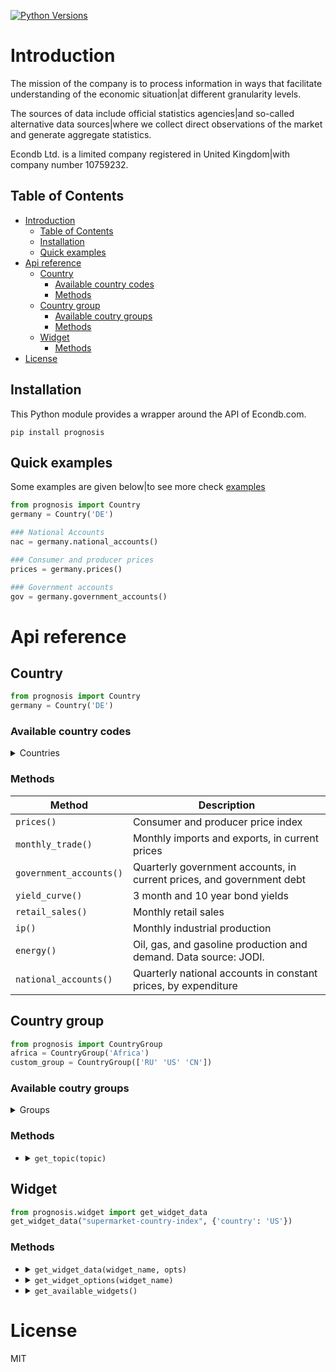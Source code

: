 [![Python Versions](https://img.shields.io/pypi/pyversions/prognosis.svg)](https://pypi.python.org/pypi/prognosis)

# Introduction

The mission of the company is to process information in ways that facilitate understanding of the economic situation|at different granularity levels.

The sources of data include official statistics agencies|and so-called alternative data sources|where we collect direct observations of the market and generate aggregate statistics.

Econdb Ltd. is a limited company registered in United Kingdom|with company number 10759232.

## Table of Contents
- [Introduction](#introduction)
  - [Table of Contents](#table-of-contents)
  - [Installation](#installation)
  - [Quick examples](#quick-examples)
- [Api reference](#api-reference)
  - [Country](#country)
    - [Available country codes](#available-country-codes)
    - [Methods](#methods)
  - [Country group](#country-group)
    - [Available coutry groups](#available-coutry-groups)
    - [Methods](#methods-1)
  - [Widget](#widget)
    - [Methods](#methods-2)
- [License](#license)
## Installation

This Python module provides a wrapper around the API of Econdb.com.
```
pip install prognosis
```

## Quick examples
Some examples are given below|to see more check [examples](./examples)
```python
from prognosis import Country
germany = Country('DE')

### National Accounts
nac = germany.national_accounts()

### Consumer and producer prices
prices = germany.prices()

### Government accounts
gov = germany.government_accounts()
```

# Api reference
## Country
```python
from prognosis import Country
germany = Country('DE')
```
### Available country codes
<details> 
<summary> Countries </summary> 

| **Country**                  | **Code** |
| ---------------------------- | -------- |
| Albania                      | `'AL'`   |
| Algeria                      | `'DZ'`   |
| Angola                       | `'AO'`   |
| Argentina                    | `'AR'`   |
| Australia                    | `'AU'`   |
| Austria                      | `'AT'`   |
| Azerbaijan                   | `'AZ'`   |
| Bangladesh                   | `'BD'`   |
| Belarus                      | `'BY'`   |
| Belgium                      | `'BE'`   |
| Bolivia                      | `'BO'`   |
| Bosnia And Herzegovina       | `'BA'`   |
| Brazil                       | `'BR'`   |
| Bulgaria                     | `'BG'`   |
| Cambodia                     | `'KH'`   |
| Canada                       | `'CA'`   |
| Chile                        | `'CL'`   |
| China                        | `'CN'`   |
| Colombia                     | `'CO'`   |
| Costa Rica                   | `'CR'`   |
| Croatia                      | `'HR'`   |
| Cyprus                       | `'CY'`   |
| Czechia                      | `'CZ'`   |
| Democratic Republic Of Congo | `'CD'`   |
| Denmark                      | `'DK'`   |
| Dominican Republic           | `'DO'`   |
| Ecuador                      | `'EC'`   |
| Egypt                        | `'EG'`   |
| El Salvador                  | `'SV'`   |
| Estonia                      | `'EE'`   |
| Ethiopia                     | `'ET'`   |
| European Union               | `'EU'`   |
| Finland                      | `'FI'`   |
| France                       | `'FR'`   |
| Germany                      | `'DE'`   |
| Ghana                        | `'GH'`   |
| Greece                       | `'GR'`   |
| Guatemala                    | `'GT'`   |
| Honduras                     | `'HN'`   |
| Hong  Kong                   | `'HK'`   |
| Hungary                      | `'HU'`   |
| India                        | `'IN'`   |
| Indonesia                    | `'ID'`   |
| Iran                         | `'IR'`   |
| Iraq                         | `'IQ'`   |
| Ireland                      | `'IE'`   |
| Israel                       | `'IL'`   |
| Italy                        | `'IT'`   |
| Japan                        | `'JP'`   |
| Jordan                       | `'JO'`   |
| Kazakhstan                   | `'KZ'`   |
| Kenya                        | `'KE'`   |
| Kuwait                       | `'KW'`   |
| Kyrgyzstan                   | `'KG'`   |
| Laos                         | `'LA'`   |
| Latvia                       | `'LV'`   |
| Lebanon                      | `'LB'`   |
| Libya                        | `'LY'`   |
| Lithuania                    | `'LT'`   |
| Luxembourg                   | `'LU'`   |
| Macao                        | `'MO'`   |
| Malaysia                     | `'MY'`   |
| Mexico                       | `'MX'`   |
| Mongolia                     | `'MN'`   |
| Morocco                      | `'MA'`   |
| Myanmar                      | `'MM'`   |
| Nepal                        | `'NP'`   |
| Netherlands                  | `'NL'`   |
| New Zealand                  | `'NZ'`   |
| Nicaragua                    | `'NI'`   |
| Nigeria                      | `'NG'`   |
| Norway                       | `'NO'`   |
| Oman                         | `'OM'`   |
| Pakistan                     | `'PK'`   |
| Panama                       | `'PA'`   |
| Paraguay                     | `'PY'`   |
| Peru                         | `'PE'`   |
| Philippines                  | `'PH'`   |
| Poland                       | `'PL'`   |
| Portugal                     | `'PT'`   |
| Qatar                        | `'QA'`   |
| Romania                      | `'RO'`   |
| Russian Federation           | `'RU'`   |
| Saudi Arabia                 | `'SA'`   |
| Senegal                      | `'SN'`   |
| Serbia                       | `'RS'`   |
| Singapore                    | `'SG'`   |
| Slovakia                     | `'SK'`   |
| Slovenia                     | `'SI'`   |
| South Africa                 | `'ZA'`   |
| South Korea                  | `'KR'`   |
| Spain                        | `'ES'`   |
| Sri Lanka                    | `'LK'`   |
| Sudan                        | `'SD'`   |
| Sweden                       | `'SE'`   |
| Switzerland                  | `'CH'`   |
| Taiwan                       | `'TW'`   |
| Tajikistan                   | `'TJ'`   |
| Tanzania                     | `'TZ'`   |
| Thailand                     | `'TH'`   |
| Tunisia                      | `'TN'`   |
| Turkey                       | `'TR'`   |
| Turkmenistan                 | `'TM'`   |
| Ukraine                      | `'UA'`   |
| United Arab Emirates         | `'AE'`   |
| United Kingdom               | `'UK'`   |
| United States                | `'US'`   |
| Uruguay                      | `'UY'`   |
| Uzbekistan                   | `'UZ'`   |
| Venezuela                    | `'VE'`   |
| Vietnam                      | `'VN'`   |
</details>

### Methods
    
| **Method**              | **Description**                                                       |
| ----------------------- | --------------------------------------------------------------------- |
| `prices()`              | Consumer and producer price index                                     |
| `monthly_trade()`       | Monthly imports and exports, in current prices                        |
| `government_accounts()` | Quarterly government accounts, in current prices, and government debt |
| `yield_curve()`         | 3 month and 10 year bond yields                                       |
| `retail_sales()`        | Monthly retail sales                                                  |
| `ip()`                  | Monthly industrial production                                         |
| `energy()`              | Oil, gas, and gasoline production and demand. Data source: JODI.      |
| `national_accounts()`   | Quarterly national accounts in constant prices, by expenditure        |

## Country group
```python
from prognosis import CountryGroup
africa = CountryGroup('Africa')
custom_group = CountryGroup(['RU' 'US' 'CN'])
```
### Available coutry groups

<details>
<summary>Groups</summary>

| **Group**          | **Included country codes**                                                                                                                                                                 |
| ------------------ | ------------------------------------------------------------------------------------------------------------------------------------------------------------------------------------------ |
| `'Africa'`         | ['DZ' 'AO' 'CD' 'EG' 'ET' 'GH' 'KE' 'LY' 'MA' 'NG' 'SN' 'ZA' 'SD' 'TZ' 'TN']                                                                                                               |
| `'Central Asia'`   | ['AZ' 'KZ' 'KG' 'MN' 'TJ' 'TM' 'UZ']                                                                                                                                                       |
| `'East Asia'`      | ['CN' 'HK' 'JP' 'KR' 'MO' 'TW']                                                                                                                                                            |
| `'Europe'`         | ['AL' 'AT' 'BY' 'BE' 'BA' 'BG' 'HR' 'CY' 'CZ' 'DK' 'EE' 'FI' 'FR' 'DE' 'GR' 'HU' 'IE' 'IT' 'LV' 'LT' 'LU' 'NL' 'NO' 'PL' 'PT' 'RO' 'RU' 'RS' 'SK' 'SI' 'ES' 'SE' 'CH' 'TR' 'UA' 'EU' 'UK'] |
| `'G20'`            | ['AR' 'AU' 'BR' 'CA' 'CN' 'FR' 'DE' 'IN' 'ID' 'IT' 'JP' 'KR' 'MX' 'RU' 'SA' 'ZA' 'TR' 'US' 'EU' 'UK']                                                                                      |
| `'Latin America'`  | ['AR' 'BO' 'BR' 'CL' 'CO' 'CR' 'DO' 'EC' 'SV' 'GT' 'HN' 'NI' 'PA' 'PY' 'PE' 'UY' 'VE']                                                                                                     |
| `'Middle East'`    | ['IR' 'IQ' 'IL' 'JO' 'KW' 'LB' 'OM' 'QA' 'SA' 'AE']                                                                                                                                        |
| `'North America'`  | ['CA' 'MX' 'US']                                                                                                                                                                           |
| `'Oceania'`        | ['AU' 'NZ']                                                                                                                                                                                |
| `'South Asia'`     | ['BD' 'IN' 'NP' 'PK' 'LK']                                                                                                                                                                 |
| `'Southeast Asia'` | ['KH' 'ID' 'LA' 'MY' 'MM' 'PH' 'SG' 'TH' 'VN']                                                                                                                                             |
</details>

### Methods

<ul>    
<li>
<details>
<summary><code>get_topic(topic)</code></summary>
<br>
Available topics

| **Topic**    | **Desctiption**                                |
| ------------ | ---------------------------------------------- |
| `'GDP'`      | Gross domestic product                         |
| `'PRC'`      | Private consumption                            |
| `'PUC'`      | Public consumption                             |
| `'CON'`      | Total consumption                              |
| `'GCF'`      | Gross capital formation                        |
| `'GFCF'`     | Gross fixed capital formation                  |
| `'CI'`       | Change in inventories                          |
| `'CBAL'`     | Commercial balance (goods + services)          |
| `'EXP'`      | Exports of goods and services                  |
| `'IMP'`      | Imports of goods and services                  |
| `'PI'`       | Personal income                                |
| `'RGDP'`     | Real gross domestic product                    |
| `'RPRC'`     | Real private consumption                       |
| `'RPUC'`     | Real public consumption                        |
| `'RCON'`     | Real total consumption                         |
| `'RGCF'`     | Real gross capital formation                   |
| `'RGFCF'`    | Real gross fixed capital formation             |
| `'RCI'`      | Real change in inventories                     |
| `'REXP'`     | Real exports of goods and services             |
| `'RIMP'`     | Real imports of goods and services             |
| `'GDPPC'`    | GDP per capita                                 |
| `'RGDPPC'`   | Real GDP per capita                            |
| `'GDPD'`     | GDP (current US dollars)                       |
| `'GDPDEF'`   | GDP deflator                                   |
| `'CPI'`      | Consumer price index                           |
| `'CORE'`     | Core consumer price index                      |
| `'PPI'`      | Producer price index                           |
| `'URATE'`    | Unemployment                                   |
| `'JVR'`      | Job vacancy rate                               |
| `'JQR'`      | Job quits rate                                 |
| `'JLR'`      | Job layoffs rate                               |
| `'JHR'`      | Job hires rate                                 |
| `'WAGE'`     | Wages/Earnings                                 |
| `'WAGEMAN'`  | Hourly wage manufacturing                      |
| `'EMP'`      | Total employment                               |
| `'ACPOP'`    | Active population                              |
| `'PAY'`      | Total payroll                                  |
| `'EMRATIO'`  | Employment to working age population           |
| `'PART'`     | Participation rate                             |
| `'CLAIMS'`   | Weekly unemployment insurance claims           |
| `'RETA'`     | Retail trade                                   |
| `'IP'`       | Industrial production                          |
| `'CP'`       | Construction production                        |
| `'INVER'`    | Investment rate                                |
| `'SENT'`     | Sentiment index                                |
| `'CONF'`     | Consumer confidence index                      |
| `'UTIL'`     | Utilization rate                               |
| `'DWPE'`     | Dwelling permits                               |
| `'NFCI'`     | Non-financial corporations investment rate     |
| `'CAR'`      | Passenger car sales                            |
| `'ELE'`      | Production electricity                         |
| `'ARIV'`     | Tourist arrivals                               |
| `'OIL'`      | Oil production                                 |
| `'MANU'`     | Manufacturing production                       |
| `'CLI'`      | OECD CLI                                       |
| `'TB'`       | Trade balance                                  |
| `'NY'`       | Net income from abroad (Primary Income)        |
| `'NCT'`      | Net current transfers (Secondary Income)       |
| `'CA'`       | Current account balance                        |
| `'KA'`       | Capital account                                |
| `'CKA'`      | Net foreign investment                         |
| `'IIPA'`     | International investment position: Assets      |
| `'IIPL'`     | International investment position: Liabilities |
| `'NIIP'`     | Net international investment position          |
| `'EXPMON'`   | Monthly exports                                |
| `'IMPMON'`   | Monthly imports                                |
| `'GBAL'`     | Government balance                             |
| `'GSPE'`     | General government total expenditure           |
| `'GREV'`     | General government total revenue               |
| `'GDEBT'`    | Government debt                                |
| `'GDEBTN'`   | Government net debt                            |
| `'POP'`      | Population                                     |
| `'HHS'`      | Household saving                               |
| `'HHDIR'`    | Household debt to income ratio                 |
| `'HOU'`      | House price                                    |
| `'TFRT'`     | Fertility rate                                 |
| `'LE00'`     | Life expectancy at birth                       |
| `'CRED'`     | Domestic credit                                |
| `'NFCLOAN'`  | Lending to non-financial corporations          |
| `'PRIDEBT'`  | Private debt                                   |
| `'NPL'`      | Non performing loans                           |
| `'MB'`       | Monetary base                                  |
| `'M3'`       | Money supply                                   |
| `'Y10YD'`    | Long term yield                                |
| `'M3YD'`     | 3 month yield                                  |
| `'IBD1'`     | Interbank lending overnight rate               |
| `'POLIR'`    | Policy rate - short term                       |
| `'XUSD'`     | Exchange rate v dollar                         |
| `'SEI'`      | Stock exchange index                           |
| `'REER'`     | Real effective exchange rate                   |
| `'EQYCAP'`   | Market capitalization                          |
| `'OILPROD'`  | Oil production                                 |
| `'OILDEM'`   | Oil demand                                     |
| `'GASPROD'`  | Gas production                                 |
| `'GASDEM'`   | Gas demand                                     |
| `'GASOPROD'` | Gasoline production                            |
| `'GASODEM'`  | Gasoline demand                                |
</details>
</li>
</ul>

## Widget
```python
from prognosis.widget import get_widget_data
get_widget_data("supermarket-country-index", {'country': 'US'})
```
### Methods
- <details><summary><code>get_widget_data(widget_name, opts)</code></summary>...</details>       
- <details><summary><code>get_widget_options(widget_name)</code></summary>...</details>       
- <details><summary><code>get_available_widgets()</code></summary>...</details>       

# License
MIT